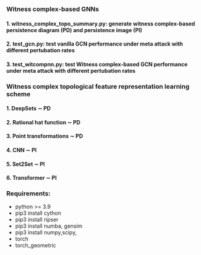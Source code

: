 ### Witness complex-based GNNs

#### 1. witness_complex_topo_summary.py: generate witness complex-based persistence diagram (PD) and persistence image (PI)
#### 2. test_gcn.py: test vanilla GCN performance under meta attack with different pertubation rates
#### 3. test_witcompnn.py: test Witness complex-based GCN performance under meta attack with different pertubation rates

### Witness complex topological feature representation learning scheme

#### 1. DeepSets $\sim$ PD

#### 2. Rational hat function $\sim$ PD

#### 3. Point transformations $\sim$ PD

#### 4. CNN $\sim$ PI

#### 5. Set2Set $\sim$ PI

#### 6. Transformer $\sim$ PI

### Requirements:
- python >= 3.9
- pip3 install cython
- pip3 install ripser
- pip3 install numba, gensim
- pip3 install numpy,scipy, 
- torch
- torch_geometric
